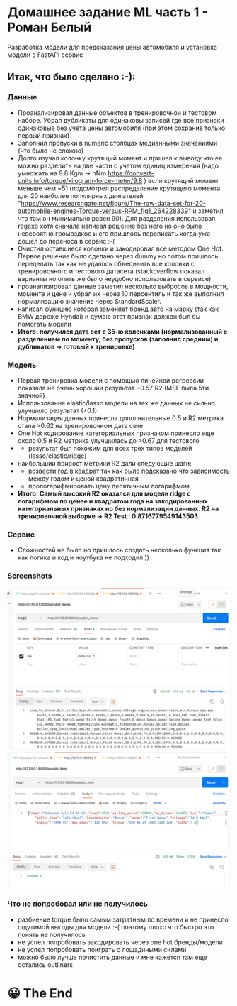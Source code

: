 # Домашнее задание ML часть 1 - Роман Белый
Разработка модели для предсказания цены автомобиля и установка модели в FastAPI сервис

## Итак, что было сделано :-):
### Данные
 - Проанализировал данные объектов в тренировочнои и тестовом наборе. Убрал дубликаты для одинаковы записей где все признаки одинаковые без учета цены автомобиля (при этом сохранив только первый признак)
 - Заполнил пропуски в numeric столбцах медианными значениями (что было не сложно)
 - Долго изучал колонку крутящий момент и пришел к выводу что ее можно разделить на две части с учетом единиц измерения (надо умножать на 9.8 Kgm -> nNm https://convert-units.info/torque/kilogram-force-meter/9.8 ) если крутящий момент меньше чем ~51 (подсмотрел распределение крутящего момента для 20 наиболее популярных двигателей "https://www.researchgate.net/figure/The-raw-data-set-for-20-automobile-engines-Torque-versus-RPM_fig1_264228339" и заметил что там он минимально равен 90). Для разделения использовал regexp хотя сначала написал решение без него но оно было невероятно громоздкое и его пришлось переписать когда уже дошел до переноса в сервис :-(
 - Очистил оставшиеся колонки и закодировал все методом One Hot. Первое решение было сделано через dummy но потом пришлось переделать так как не удалось объединить все колонки с тренировочного и тестового датасета (stackoverflow показал варианты но опять же было неудобно использовать в сервисе)
 - проанализировал данные заметил несколько выбросов в мощности, моменте и цене и убрал их через 10 персентиль и так же  выполнил нормализацию значение через StandardScaler.
 - написал функцию которая заменяет бренд авто на марку (так как BMW дороже Hyndai) и думаю этот признак должен был бы помогать модели 
 - **Итого: получился дата сет с 35-ю колонками (нормализованный с разделением по моменту, без пропусков (заполнил средним) и дубликатов -> готовый к тренировке)**

### Модель
 - Первая тренировка модели с помощью линейной регрессии показала не очень хороший результат ~0.57 R2 (MSE была 5ти значной)
 - Использование elastic/lasso модели на тех же данных не сильно улучшило результат (±0.1)
 - Нормализация данных принесла дополнительные 0.5 и R2 метрика стала >0.62 на тренировочном дата сете
 - One Hot кодирование категориальных признаком принесло еще около 0.5 и R2 метрика улучшилась до >0.67 для тестового
  - - результат был похожим для всех трех типов моделей (lasso/elastic/ridge)
  - наибольший прирост метрики R2 дали следующие шаги:
  - - возвести год в квадрат так как было подсказано что зависимость между годом и ценой квадратичная
  - - прологарифмировать цену десятичным логарифмом
  - **Итого: Самый высокий R2 оказался для модели ridge с логарифмом по ценее и квадратом года на закодированных категориальных признаках но без нормализации данных. R2 на тренировочной выборке  -> R2 Test : 0.8716779549143503**

### Сервис
 - Сложностей не было но пришлось создать несколько функция так как логика и код и ноутбука не подходил )) 


### Screenshots
![Alt text](image.png)
![Alt text](image-1.png)

### Что не попробовал или не получилось
 - разбиение torque было самым затратным по времени и не принесло ощутимой выгоды для модели :-( поэтому плохо что быстро это понять не получилось
 - не успел попробовать закодировать через one hot бренды/модели
 - не успел попробовать поиграть с лошадиными силами 
 - можно было лучше почистить данные и мне кажется там еще остались outliners


###
 
# 😀 The End
